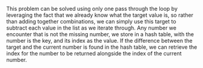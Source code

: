 ​This problem can be solved using only one pass through the loop by leveraging the fact that we already know what the target value is, so rather than adding together combinations, we can simply use this target to subtract each value in the list as we iterate through. Any number we encounter that is not the missing number, we store in a hash table, with the number is the key, and its index as the value. If the difference between the target and the current number is found in the hash table, we can retrieve the index for the number to be returned alongside the index of the current number.
